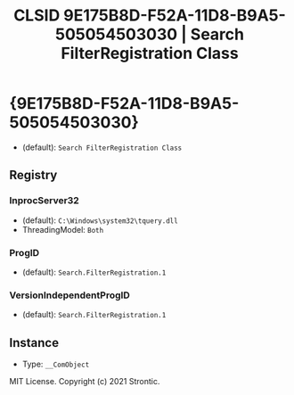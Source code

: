 ﻿---
title: "CLSID 9E175B8D-F52A-11D8-B9A5-505054503030 | Search FilterRegistration Class"
excerpt: What is COM-Object CLSID 9E175B8D-F52A-11D8-B9A5-505054503030?
---

# {9E175B8D-F52A-11D8-B9A5-505054503030}

* (default): `Search FilterRegistration Class`

## Registry


### InprocServer32

* (default): `C:\Windows\system32\tquery.dll`
* ThreadingModel: `Both`

### ProgID

* (default): `Search.FilterRegistration.1`

### VersionIndependentProgID

* (default): `Search.FilterRegistration.1`

## Instance

* Type: `__ComObject`

MIT License. Copyright (c) 2021 Strontic.


